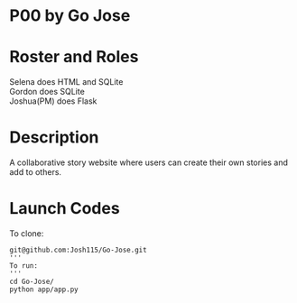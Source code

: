# P00 by Go Jose

# Roster and Roles
Selena does HTML and SQLite  
Gordon does SQLite  
Joshua(PM) does Flask  

# Description
A collaborative story website where users can create their own stories and add to others. 

# Launch Codes
To clone:
```
git@github.com:Josh115/Go-Jose.git
'''
To run:
'''
cd Go-Jose/
python app/app.py
```

